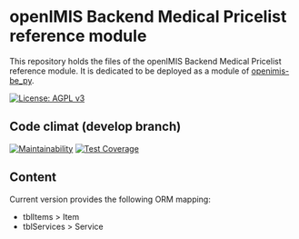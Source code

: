 # openIMIS Backend Medical Pricelist reference module
This repository holds the files of the openIMIS Backend Medical Pricelist reference module.
It is dedicated to be deployed as a module of [openimis-be_py](https://github.com/openimis/openimis-be_py).

[![License: AGPL v3](https://img.shields.io/badge/License-AGPL%20v3-blue.svg)](https://www.gnu.org/licenses/agpl-3.0)

## Code climat (develop branch)

[![Maintainability](https://img.shields.io/codeclimate/maintainability/openimis/openimis-be-medical_py.svg)](https://codeclimate.com/github/openimis/openimis-be-medical_py/maintainability)
[![Test Coverage](https://img.shields.io/codeclimate/coverage/openimis/openimis-be-medical_py.svg)](https://codeclimate.com/github/openimis/openimis-be-medical_py)

## Content
Current version provides the following ORM mapping:
* tblItems > Item
* tblServices > Service
